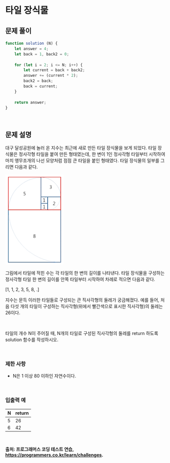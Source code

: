 # 타일 장식물

## 문제 풀이

~~~javascript
function solution (N) {
    let answer = 4;
    let back = 1, back2 = 0;
    
    for (let i = 2; i <= N; i++) {
        let current = back + back2;
        answer += (current * 2);
        back2 = back;
        back = current;
    }
    
    return answer;
}
~~~

<br/>

## 문제 설명    

대구 달성공원에 놀러 온 지수는 최근에 새로 만든 타일 장식물을 보게 되었다. 타일 장식물은 정사각형 타일을 붙여 만든 형태였는데, 한 변이 1인 정사각형 타일부터 시작하여 마치 앵무조개의 나선 모양처럼 점점 큰 타일을 붙인 형태였다. 타일 장식물의 일부를 그리면 다음과 같다.

![thanks_giving_day_traffic](../resources/tile_decorations.png)

그림에서 타일에 적힌 수는 각 타일의 한 변의 길이를 나타낸다. 타일 장식물을 구성하는 정사각형 타일 한 변의 길이를 안쪽 타일부터 시작하여 차례로 적으면 다음과 같다.

[1, 1, 2, 3, 5, 8, .]

지수는 문득 이러한 타일들로 구성되는 큰 직사각형의 둘레가 궁금해졌다. 예를 들어, 처음 다섯 개의 타일이 구성하는 직사각형(위에서 빨간색으로 표시한 직사각형)의 둘레는 26이다.

<br/>

타일의 개수 N이 주어질 때, N개의 타일로 구성된 직사각형의 둘레를 return 하도록 solution 함수를 작성하시오.

<br/>

### 제한 사항

- N은 1 이상 80 이하인 자연수이다.

<br/>

### 입출력 예

|N|return|
|---|---|
|5|26|
|6|42|

<br/>

**출처: 프로그래머스 코딩 테스트 연습, https://programmers.co.kr/learn/challenges.**